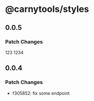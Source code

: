 # @carnytools/styles

## 0.0.5

### Patch Changes

123
1234

## 0.0.4

### Patch Changes

- f305852: fix some endpoint
